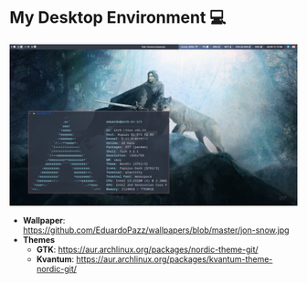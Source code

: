 # My Desktop Environment :computer:

<p align="center"><img src="ricing.png" ></img></p>

- **Wallpaper**: https://github.com/EduardoPazz/wallpapers/blob/master/jon-snow.jpg
- **Themes**
  - **GTK**: https://aur.archlinux.org/packages/nordic-theme-git/
  - **Kvantum**: https://aur.archlinux.org/packages/kvantum-theme-nordic-git/ 
